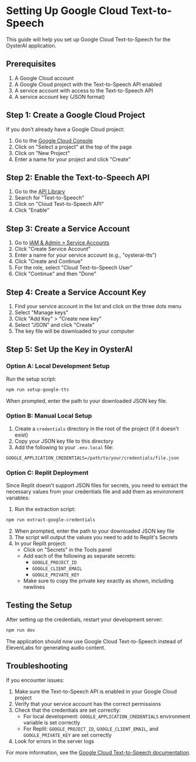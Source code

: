 # Setting Up Google Cloud Text-to-Speech

This guide will help you set up Google Cloud Text-to-Speech for the OysterAI application.

## Prerequisites

1. A Google Cloud account
2. A Google Cloud project with the Text-to-Speech API enabled
3. A service account with access to the Text-to-Speech API
4. A service account key (JSON format)

## Step 1: Create a Google Cloud Project

If you don't already have a Google Cloud project:

1. Go to the [Google Cloud Console](https://console.cloud.google.com/)
2. Click on "Select a project" at the top of the page
3. Click on "New Project"
4. Enter a name for your project and click "Create"

## Step 2: Enable the Text-to-Speech API

1. Go to the [API Library](https://console.cloud.google.com/apis/library)
2. Search for "Text-to-Speech"
3. Click on "Cloud Text-to-Speech API"
4. Click "Enable"

## Step 3: Create a Service Account

1. Go to [IAM & Admin > Service Accounts](https://console.cloud.google.com/iam-admin/serviceaccounts)
2. Click "Create Service Account"
3. Enter a name for your service account (e.g., "oysterai-tts")
4. Click "Create and Continue"
5. For the role, select "Cloud Text-to-Speech User"
6. Click "Continue" and then "Done"

## Step 4: Create a Service Account Key

1. Find your service account in the list and click on the three dots menu
2. Select "Manage keys"
3. Click "Add Key" > "Create new key"
4. Select "JSON" and click "Create"
5. The key file will be downloaded to your computer

## Step 5: Set Up the Key in OysterAI

### Option A: Local Development Setup

Run the setup script:

```bash
npm run setup-google-tts
```

When prompted, enter the path to your downloaded JSON key file.

### Option B: Manual Local Setup

1. Create a `credentials` directory in the root of the project (if it doesn't exist)
2. Copy your JSON key file to this directory
3. Add the following to your `.env.local` file:

```
GOOGLE_APPLICATION_CREDENTIALS=/path/to/your/credentials/file.json
```

### Option C: Replit Deployment

Since Replit doesn't support JSON files for secrets, you need to extract the necessary values from your credentials file and add them as environment variables:

1. Run the extraction script:

```bash
npm run extract-google-credentials
```

2. When prompted, enter the path to your downloaded JSON key file
3. The script will output the values you need to add to Replit's Secrets
4. In your Replit project:
   - Click on "Secrets" in the Tools panel
   - Add each of the following as separate secrets:
     - `GOOGLE_PROJECT_ID`
     - `GOOGLE_CLIENT_EMAIL`
     - `GOOGLE_PRIVATE_KEY`
   - Make sure to copy the private key exactly as shown, including newlines

## Testing the Setup

After setting up the credentials, restart your development server:

```bash
npm run dev
```

The application should now use Google Cloud Text-to-Speech instead of ElevenLabs for generating audio content.

## Troubleshooting

If you encounter issues:

1. Make sure the Text-to-Speech API is enabled in your Google Cloud project
2. Verify that your service account has the correct permissions
3. Check that the credentials are set correctly:
   - For local development: `GOOGLE_APPLICATION_CREDENTIALS` environment variable is set correctly
   - For Replit: `GOOGLE_PROJECT_ID`, `GOOGLE_CLIENT_EMAIL`, and `GOOGLE_PRIVATE_KEY` are set correctly
4. Look for errors in the server logs

For more information, see the [Google Cloud Text-to-Speech documentation](https://cloud.google.com/text-to-speech/docs). 